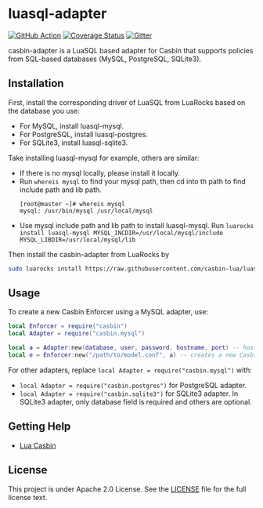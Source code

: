 # luasql-adapter

[![GitHub Action](https://github.com/casbin-lua/luasql-adapter/workflows/test/badge.svg?branch=master)](https://github.com/casbin-lua/luasql-adapter/actions)
[![Coverage Status](https://coveralls.io/repos/github/casbin-lua/luasql-adapter/badge.svg?branch=master)](https://coveralls.io/github/casbin-lua/luasql-adapter?branch=master)
[![Gitter](https://badges.gitter.im/Join%20Chat.svg)](https://gitter.im/casbin/lobby)

casbin-adapter is a LuaSQL based adapter for Casbin that supports policies from SQL-based databases (MySQL, PostgreSQL, SQLite3).

## Installation

First, install the corresponding driver of LuaSQL from LuaRocks based on the database you use:
- For MySQL, install luasql-mysql.
- For PostgreSQL, install luasql-postgres.
- For SQLite3, install luasql-sqlite3.

Take installing luasql-mysql for example, others are similar: 
- If there is no mysql locally, please install it locally.
- Run `whereis mysql` to find your mysql path, then cd into th path to find include path and lib path.
  ```shell
  [root@master ~]# whereis mysql
  mysql: /usr/bin/mysql /usr/local/mysql
  ```
- Use mysql include path and lib path to install luasql-mysql. Run `luarocks install luasql-mysql MYSQL_INCDIR=/usr/local/mysql/include MYSQL_LIBDIR=/usr/local/mysql/lib`

Then install the casbin-adapter from LuaRocks by
```bash
sudo luarocks install https://raw.githubusercontent.com/casbin-lua/luasql-adapter/master/casbin-adapter-1.0.0-1.rockspec
```

## Usage

To create a new Casbin Enforcer using a MySQL adapter, use:

```lua
local Enforcer = require("casbin")
local Adapter = require("casbin.mysql")

local a = Adapter:new(database, user, password, hostname, port) -- hostname, port are optional
local e = Enforcer:new("/path/to/model.conf", a) -- creates a new Casbin enforcer with the model.conf file and the database
```

For other adapters, replace `local Adapter = require("casbin.mysql")` with:
- `local Adapter = require("casbin.postgres")` for PostgreSQL adapter.
- `local Adapter = require("casbin.sqlite3")` for SQLite3 adapter. In SQLite3 adapter, only database field is required and others are optional.

## Getting Help

- [Lua Casbin](https://github.com/casbin/lua-casbin)

## License

This project is under Apache 2.0 License. See the [LICENSE](https://github.com/casbin-lua/luasql-adapter/blob/master/LICENSE) file for the full license text.